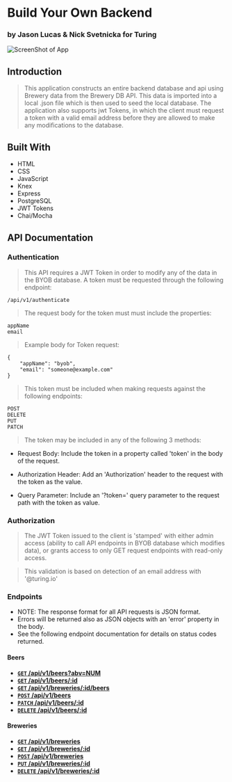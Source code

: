 # Build Your Own Backend

### by Jason Lucas & Nick Svetnicka for Turing

![ScreenShot of App](https://media.giphy.com/media/26Fffp4Lt7Y1YxEdy/giphy-downsized-large.gif?raw=true "ScreenShot of App")

## Introduction

> This application constructs an entire backend database and api using Brewery data from the Brewery DB API. This data is imported into a local .json file which is then used to seed the local database. The application also supports jwt Tokens, in which the client must request a token with a valid email address before they are allowed to make any modifications to the database.

## Built With

* HTML
* CSS
* JavaScript
* Knex
* Express
* PostgreSQL
* JWT Tokens
* Chai/Mocha


## API Documentation

### Authentication

> This API requires a JWT Token in order to modify any of the data in the BYOB database. A token must be requested through the following endpoint:

    /api/v1/authenticate

> The request body for the token must must include the properties:

    appName
    email
    
> Example body for Token request:

    {
        "appName": "byob",
        "email": "someone@example.com"
    }

> This token must be included when making requests against the following endpoints:

    POST
    DELETE
    PUT
    PATCH

> The token may be included in any of the following 3 methods:

- Request Body: Include the token in a property called 'token' in the body of the request.

- Authorization Header: Add an 'Authorization' header to the request with the token as the value.

- Query Parameter: Include an '?token=' query parameter to the request path with the token as value.

### Authorization

> The JWT Token issued to the client is 'stamped' with either admin access (ability to call API endpoints in BYOB database which modifies data), or grants access to only GET request endpoints with read-only access.

> This validation is based on detection of an email address with '@turing.io'

### Endpoints

- NOTE: The response format for all API requests is JSON format.
- Errors will be returned also as JSON objects with an 'error' property in the body.
- See the following endpoint documentation for details on status codes returned.

#### Beers

- **[<code>GET</code> /api/v1/beers?abv=NUM](documentation/GET_beers.md)**
- **[<code>GET</code> /api/v1/beers/:id](documentation/GET_beers_id.md)**
- **[<code>GET</code> /api/v1/breweries/:id/beers](documentation/GET_brewery_beers.md)**
- **[<code>POST</code> /api/v1/beers](documentation/POST_beer.md)**
- **[<code>PATCH</code> /api/v1/beers/:id](documentation/PATCH_beer.md)**
- **[<code>DELETE</code> /api/v1/beers/:id](documentation/DELETE_beer.md)**

#### Breweries

- **[<code>GET</code> /api/v1/breweries](documentation/GET_breweries.md)**
- **[<code>GET</code> /api/v1/breweries/:id](documentation/GET_breweries_id.md)**
- **[<code>POST</code> /api/v1/breweries](documentation/POST_brewery.md)**
- **[<code>PUT</code> /api/v1/breweries/:id](documentation/PUT_brewery.md)**
- **[<code>DELETE</code> /api/v1/breweries/:id](documentation/DELETE_brewery.md)**

